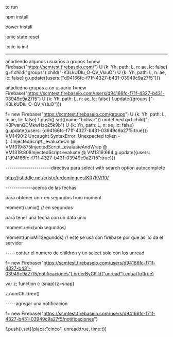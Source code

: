 to run 

npm install


bower install

ionic state reset

ionic io init 

----

añadiendo algunos usuarios a grupos
f=new Firebase("https://scmtest.firebaseio.com/")
U {k: Yh, path: L, n: ae, lc: false}
g=f.child("groups").child("-K3LkUDlu_O-QV_VsluO")
U {k: Yh, path: L, n: ae, lc: false}
g.update({users:["d94166fc-f71f-4327-b431-03949c9a27f5"]})

añadiedno grupos a un usuario
f=new Firebase("https://scmtest.firebaseio.com/users/d94166fc-f71f-4327-b431-03949c9a27f5")
U {k: Yh, path: L, n: ae, lc: false}
f.update({groups:["-K3LkUDlu_O-QV_VsluO"]})





 f= new Firebase("https://scmtest.firebaseio.com/groups")
U {k: Yh, path: L, n: ae, lc: false}
f.push().set({name:"bolivar"})
undefined
g=f.child("-K3PvanQDMkwHzp25k9b")
U {k: Yh, path: L, n: ae, lc: false}
g.update({users: {d94166fc-f71f-4327-b431-03949c9a27f5:true}})
VM1490:2 Uncaught SyntaxError: Unexpected token -(…)InjectedScript._evaluateOn @ VM1319:875InjectedScript._evaluateAndWrap @ VM1319:808InjectedScript.evaluate @ VM1319:664
g.update({users: {"d94166fc-f71f-4327-b431-03949c9a27f5":true}})

----------------------directiva para select with search option autocomplete

http://jsfiddle.net/cristoferdomingues/KR7KV/10/




-------------acerca de las fechas

para obtener unix en segundos from moment

moment().unix() // en segundos


para tener una fecha con un dato unix

moment.unix(unixsegundos)

moment(unixMiliSegundos) // este se usa con firebase por que  asi lo da el servidor


-----contar el numero de children y un select solo con los unread


f= new Firebase("https://scmtest.firebaseio.com/users/d94166fc-f71f-4327-b431-03949c9a27f5/notificaciones").orderByChild("unread").equalTo(true)

var z; function c (snap){z=snap}

z.numChildren()

-----agregar una notificacion

f= new Firebase("https://scmtest.firebaseio.com/users/d94166fc-f71f-4327-b431-03949c9a27f5/notificaciones")

f.push().set({placa:"cinco", unread:true, time:t})
